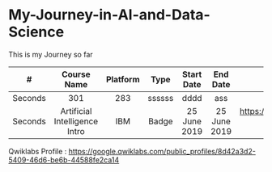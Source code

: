 # My-Journey-in-AI-and-Data-Science
This is my Journey so far


| #| Course Name  | Platform  | Type | Start Date | End Date | Link |
| :---:   | :-: | :-: |:---: | :---: |:---: |:---: |
| Seconds | 301 | 283 |ssssss| dddd|ass|:---: |
| Seconds | Artificial Intelligence Intro | IBM |Badge| 25 June 2019|25 June 2019|https://www.credly.com/badges/e3e1f4e5-e9c0-4464-83a9-61601b5712bc/public_url |



Qwiklabs Profile : https://google.qwiklabs.com/public_profiles/8d42a3d2-5409-46d6-be6b-44588fe2ca14



